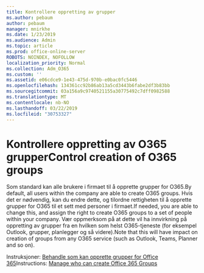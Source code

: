 ```yaml
---
title: Kontrollere oppretting av grupper
ms.author: pebaum
author: pebaum
manager: mnirkhe
ms.date: 1/23/2019
ms.audience: Admin
ms.topic: article
ms.prod: office-online-server
ROBOTS: NOINDEX, NOFOLLOW
localization_priority: Normal
ms.collection: Adm_O365
ms.custom: ''
ms.assetid: e06cdce9-1e43-475d-970b-e0bac0fc5446
ms.openlocfilehash: 134361cc92b86ab13a5cd3443b6fabe2df3b83bb
ms.sourcegitcommit: 03a156a9c9740521155a30775492c7dff0982588
ms.translationtype: MT
ms.contentlocale: nb-NO
ms.lasthandoff: 03/22/2019
ms.locfileid: "30753327"
---
```

# <a name="control-creation-of-o365-groups"></a><span data-ttu-id="2a3de-102">Kontrollere oppretting av O365 grupper</span><span class="sxs-lookup"><span data-stu-id="2a3de-102">Control creation of O365 groups</span></span>

<span data-ttu-id="2a3de-103">Som standard kan alle brukere i firmaet til å opprette grupper for O365.</span><span class="sxs-lookup"><span data-stu-id="2a3de-103">By default, all users within the company are able to create O365 groups.</span></span> <span data-ttu-id="2a3de-104">Hvis det er nødvendig, kan du endre dette, og tilordne rettigheten til å opprette grupper for O365 til et sett med personer i firmaet.</span><span class="sxs-lookup"><span data-stu-id="2a3de-104">If needed, you are able to change this, and assign the right to create O365 groups to a set of people within your company.</span></span> <span data-ttu-id="2a3de-105">Vær oppmerksom på at dette vil ha innvirkning på oppretting av grupper fra en hvilken som helst O365-tjeneste (for eksempel Outlook, grupper, planlegger og så videre).</span><span class="sxs-lookup"><span data-stu-id="2a3de-105">Note that this will have impact on creation of groups from any O365 service (such as Outlook, Teams, Planner and so on).</span></span>
  
<span data-ttu-id="2a3de-106">Instruksjoner: [Behandle som kan opprette grupper for Office 365](https://docs.microsoft.com/office365/admin/create-groups/manage-creation-of-groups)</span><span class="sxs-lookup"><span data-stu-id="2a3de-106">Instructions: [Manage who can create Office 365 Groups](https://docs.microsoft.com/office365/admin/create-groups/manage-creation-of-groups)</span></span>
